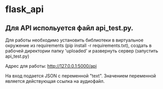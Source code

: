 # flask_api

## Для API испольуется файл api_test.py.

Для работы необходимо установить библиотеки в виртуальное окружение из requirements (pip install -r requirements.txt), создать в рабочей директории папку 'uploaded' и развернуть сервер (запустить api_test.py)

Адрес для работы: http://127.0.0.1:5000/api

На вход подается JSON с переменной "text". Значением переменной является действующая ссылка на аудиофайл.


